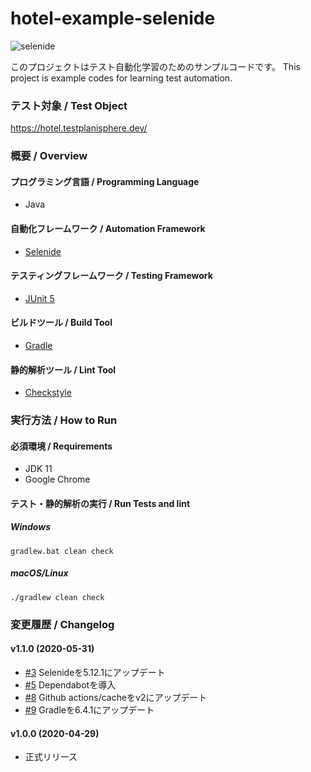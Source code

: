 # hotel-example-selenide

![selenide](https://github.com/testplanisphere/hotel-example-selenide/workflows/selenide/badge.svg)

このプロジェクトはテスト自動化学習のためのサンプルコードです。
This project is example codes for learning test automation.

### テスト対象 / Test Object

https://hotel.testplanisphere.dev/

### 概要 / Overview

#### プログラミング言語 / Programming Language

* Java

#### 自動化フレームワーク / Automation Framework

* [Selenide](https://selenide.org/)

#### テスティングフレームワーク / Testing Framework

* [JUnit 5](https://junit.org/junit5/)

#### ビルドツール / Build Tool

* [Gradle](https://gradle.org/)

#### 静的解析ツール / Lint Tool

* [Checkstyle](https://checkstyle.sourceforge.io/)

### 実行方法 / How to Run

#### 必須環境 / Requirements

* JDK 11
* Google Chrome

#### テスト・静的解析の実行 / Run Tests and lint

##### Windows

```
gradlew.bat clean check
```

##### macOS/Linux

```
./gradlew clean check
```

### 変更履歴 / Changelog

#### v1.1.0 (2020-05-31)

* [#3](https://github.com/testplanisphere/hotel-example-selenide/pull/3) Selenideを5.12.1にアップデート
* [#5](https://github.com/testplanisphere/hotel-example-selenide/pull/5) Dependabotを導入
* [#8](https://github.com/testplanisphere/hotel-example-selenide/pull/8) Github actions/cacheをv2にアップデート
* [#9](https://github.com/testplanisphere/hotel-example-selenide/pull/9) Gradleを6.4.1にアップデート

#### v1.0.0 (2020-04-29)

* 正式リリース
